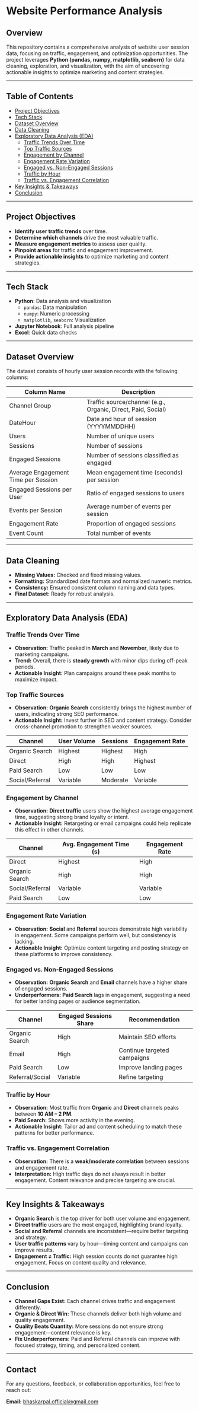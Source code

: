# Website Performance Analysis



## Overview

This repository contains a comprehensive analysis of website user session data, focusing on traffic, engagement, and optimization opportunities. The project leverages **Python (pandas, numpy, matplotlib, seaborn)** for data cleaning, exploration, and visualization, with the aim of uncovering actionable insights to optimize marketing and content strategies.

---

## Table of Contents

- [Project Objectives](#project-objectives)
- [Tech Stack](#tech-stack)
- [Dataset Overview](#dataset-overview)
- [Data Cleaning](#data-cleaning)
- [Exploratory Data Analysis (EDA)](#exploratory-data-analysis-eda)
  - [Traffic Trends Over Time](#traffic-trends-over-time)
  - [Top Traffic Sources](#top-traffic-sources)
  - [Engagement by Channel](#engagement-by-channel)
  - [Engagement Rate Variation](#engagement-rate-variation)
  - [Engaged vs. Non-Engaged Sessions](#engaged-vs-non-engaged-sessions)
  - [Traffic by Hour](#traffic-by-hour)
  - [Traffic vs. Engagement Correlation](#traffic-vs-engagement-correlation)
- [Key Insights & Takeaways](#key-insights--takeaways)
- [Conclusion](#conclusion)

---

## Project Objectives

- **Identify user traffic trends** over time.
- **Determine which channels** drive the most valuable traffic.
- **Measure engagement metrics** to assess user quality.
- **Pinpoint areas** for traffic and engagement improvement.
- **Provide actionable insights** to optimize marketing and content strategies.

---

## Tech Stack

- **Python**: Data analysis and visualization
  - `pandas`: Data manipulation
  - `numpy`: Numeric processing
  - `matplotlib`, `seaborn`: Visualization
- **Jupyter Notebook**: Full analysis pipeline
- **Excel**: Quick data checks

---

## Dataset Overview

The dataset consists of hourly user session records with the following columns:

| Column Name                          | Description                                  |
|-------------------------------------- |----------------------------------------------|
| Channel Group                        | Traffic source/channel (e.g., Organic, Direct, Paid, Social) |
| DateHour                             | Date and hour of session (YYYYMMDDHH)        |
| Users                                | Number of unique users                       |
| Sessions                             | Number of sessions                           |
| Engaged Sessions                     | Number of sessions classified as engaged     |
| Average Engagement Time per Session   | Mean engagement time (seconds) per session   |
| Engaged Sessions per User            | Ratio of engaged sessions to users           |
| Events per Session                   | Average number of events per session         |
| Engagement Rate                      | Proportion of engaged sessions               |
| Event Count                          | Total number of events                       |

---

## Data Cleaning

- **Missing Values:** Checked and fixed missing values.
- **Formatting:** Standardized date formats and normalized numeric metrics.
- **Consistency:** Ensured consistent column naming and data types.
- **Final Dataset:** Ready for robust analysis.

---

## Exploratory Data Analysis (EDA)

### Traffic Trends Over Time

- **Observation:** Traffic peaked in **March** and **November**, likely due to marketing campaigns.
- **Trend:** Overall, there is **steady growth** with minor dips during off-peak periods.
- **Actionable Insight:** Plan campaigns around these peak months to maximize impact.

### Top Traffic Sources

- **Observation:** **Organic Search** consistently brings the highest number of users, indicating strong SEO performance.
- **Actionable Insight:** Invest further in SEO and content strategy. Consider cross-channel promotion to strengthen weaker sources.

| Channel         | User Volume | Sessions | Engagement Rate |
|-----------------|------------|----------|-----------------|
| Organic Search  | Highest    | Highest  | High            |
| Direct          | High       | High     | Highest         |
| Paid Search     | Low        | Low      | Low             |
| Social/Referral | Variable   | Moderate | Variable        |

### Engagement by Channel

- **Observation:** **Direct traffic** users show the highest average engagement time, suggesting strong brand loyalty or intent.
- **Actionable Insight:** Retargeting or email campaigns could help replicate this effect in other channels.

| Channel         | Avg. Engagement Time (s) | Engagement Rate |
|-----------------|-------------------------|-----------------|
| Direct          | Highest                  | High            |
| Organic Search  | High                     | High            |
| Social/Referral | Variable                 | Variable        |
| Paid Search     | Low                      | Low             |

### Engagement Rate Variation

- **Observation:** **Social** and **Referral** sources demonstrate high variability in engagement. Some campaigns perform well, but consistency is lacking.
- **Actionable Insight:** Optimize content targeting and posting strategy on these platforms to improve consistency.

### Engaged vs. Non-Engaged Sessions

- **Observation:** **Organic Search** and **Email** channels have a higher share of engaged sessions.
- **Underperformers:** **Paid Search** lags in engagement, suggesting a need for better landing pages or audience segmentation.

| Channel         | Engaged Sessions Share | Recommendation                |
|-----------------|-----------------------|-------------------------------|
| Organic Search  | High                  | Maintain SEO efforts          |
| Email           | High                  | Continue targeted campaigns   |
| Paid Search     | Low                   | Improve landing pages         |
| Referral/Social | Variable              | Refine targeting              |

### Traffic by Hour

- **Observation:** Most traffic from **Organic** and **Direct** channels peaks between **10 AM – 2 PM**.
- **Paid Search:** Shows more activity in the evening.
- **Actionable Insight:** Tailor ad and content scheduling to match these patterns for better performance.

### Traffic vs. Engagement Correlation

- **Observation:** There is a **weak/moderate correlation** between sessions and engagement rate.
- **Interpretation:** High traffic days do not always result in better engagement. Content relevance and precise targeting are crucial.

---

## Key Insights & Takeaways

- **Organic Search** is the top driver for both user volume and engagement.
- **Direct traffic** users are the most engaged, highlighting brand loyalty.
- **Social and Referral** channels are inconsistent—require better targeting and strategy.
- **User traffic patterns** vary by hour—timing content and campaigns can improve results.
- **Engagement ≠ Traffic:** High session counts do not guarantee high engagement. Focus on content quality and relevance.

---

## Conclusion

- **Channel Gaps Exist:** Each channel drives traffic and engagement differently.
- **Organic & Direct Win:** These channels deliver both high volume and quality engagement.
- **Quality Beats Quantity:** More sessions do not ensure strong engagement—content relevance is key.
- **Fix Underperformers:** Paid and Referral channels can improve with focused strategy, timing, and personalized content.

---

## Contact

For any questions, feedback, or collaboration opportunities, feel free to reach out:

**Email:** [bhaskarpal.official@gmail.com](mailto:bhaskarpal.official@gmail.com)
